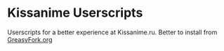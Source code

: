 # Kissanime Userscripts
Userscripts for a better experience at Kissanime.ru. Better to install from [GreasyFork.org](https://greasyfork.org/users/152412)
